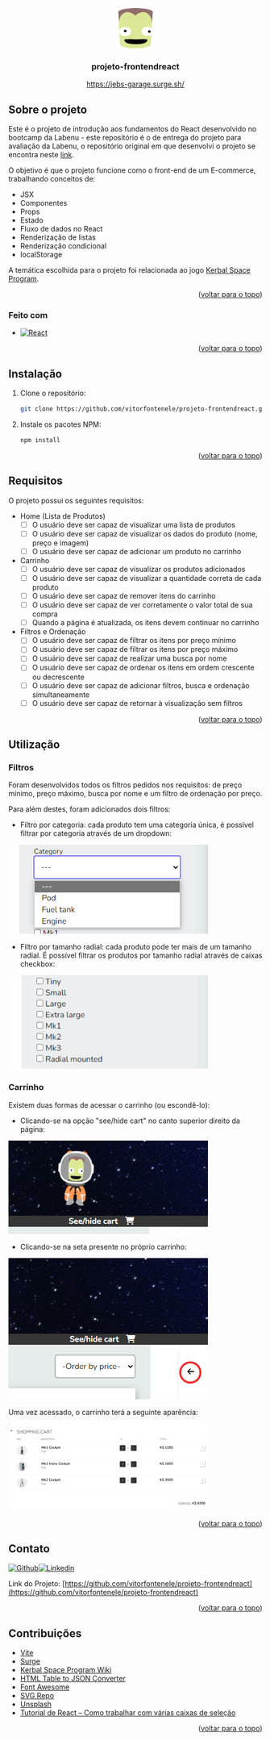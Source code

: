 <a name="readme-top"></a>

<div align="center">
  <a href="https://github.com/othneildrew/Best-README-Template">
    <img src="public/jeb-head.svg" alt="Logo" width="80" height="80">
  </a>
  <h3 align="center">projeto-frontendreact</h3>
  <a href="https://jebs-garage.surge.sh/">https://jebs-garage.surge.sh/</a>
</div>

<!-- SOBRE O PROJETO -->
## Sobre o projeto

Este é o projeto de introdução aos fundamentos do React desenvolvido no bootcamp da Labenu - este repositório é o de entrega do projeto para avaliação da Labenu, o repositório original em que desenvolvi o projeto se encontra neste [link](https://github.com/vitorfontenele/shopping-cart).

O objetivo é que o projeto funcione como o front-end de um E-commerce, trabalhando conceitos de:

- JSX
- Componentes
- Props
- Estado
- Fluxo de dados no React
- Renderização de listas
- Renderização condicional
- localStorage

A temática escolhida para o projeto foi relacionada ao jogo [Kerbal Space Program](https://pt.wikipedia.org/wiki/Kerbal_Space_Program).

<p align="right">(<a href="#readme-top">voltar para o topo</a>)</p>

### Feito com


* [![React][React.js]][React-url]

<p align="right">(<a href="#readme-top">voltar para o topo</a>)</p>




<!-- INSTALAÇÃO -->
## Instalação

1. Clone o repositório:
   ```sh
   git clone https://github.com/vitorfontenele/projeto-frontendreact.git
   ```
2. Instale os pacotes NPM:
   ```sh
   npm install
   ```

<p align="right">(<a href="#readme-top">voltar para o topo</a>)</p>



## Requisitos

O projeto possui os seguintes requisitos:

- Home (Lista de Produtos)
    - [ ]  O usuário deve ser capaz de visualizar uma lista de produtos
    - [ ]  O usuário deve ser capaz de visualizar os dados do produto (nome, preço e imagem)
    - [ ]  O usuário deve ser capaz de adicionar um produto no carrinho
- Carrinho
    - [ ]  O usuário deve ser capaz de visualizar os produtos adicionados
    - [ ]  O usuário deve ser capaz de visualizar a quantidade correta de cada produto
    - [ ]  O usuário deve ser capaz de remover itens do carrinho
    - [ ]  O usuário deve ser capaz de ver corretamente o valor total de sua compra
    - [ ]  Quando a página é atualizada, os itens devem continuar no carrinho
- Filtros e Ordenação
    - [ ]  O usuário deve ser capaz de filtrar os itens por preço mínimo
    - [ ]  O usuário deve ser capaz de filtrar os itens por preço máximo
    - [ ]  O usuário deve ser capaz de realizar uma busca por nome
    - [ ]  O usuário deve ser capaz de ordenar os itens em ordem crescente ou decrescente
    - [ ]  O usuário deve ser capaz de adicionar  filtros, busca e ordenação simultaneamente
    - [ ]  O usuário deve ser capaz de retornar à visualização sem filtros
    
<p align="right">(<a href="#readme-top">voltar para o topo</a>)</p>
    
 ## Utilização
 
 ### Filtros
 
 Foram desenvolvidos todos os filtros pedidos nos requisitos: de preço mínimo, preço máximo, busca por nome e um filtro de ordenação por preço.
 
 Para além destes, foram adicionados dois filtros:
 
 - Filtro por categoria: cada produto tem uma categoria única, é possível filtrar por categoria através de um dropdown:
 
 ![Dropdown](public/dropdown-print.png)
 
 - Filtro por tamanho radial: cada produto pode ter mais de um tamanho radial. É possível filtrar os produtos por tamanho radial através de caixas checkbox:
 
 ![Checkboxes](public/checkbox-print.png)
 
 ### Carrinho
 
 Existem duas formas de acessar o carrinho (ou escondê-lo):
 
 - Clicando-se na opção "see/hide cart" no canto superior direito da página:

 ![See/hide cart](public/see-cart-print.png)
 
 - Clicando-se na seta presente no próprio carrinho:

 ![Cart arrow](public/arrow-see-card-print.png)
 
 Uma vez acessado, o carrinho terá a seguinte aparência:
 
 ![Cart](public/cart.png)
 
 <p align="right">(<a href="#readme-top">voltar para o topo</a>)</p>
 
 ## Contato

[![Github][github-shield]][github-url][![Linkedin][linkedin-shield]][linkedin-url]

Link do Projeto: [https://github.com/vitorfontenele/projeto-frontendreact](https://github.com/vitorfontenele/projeto-frontendreact)

<p align="right">(<a href="#readme-top">voltar para o topo</a>)</p>
 
 ## Contribuições

* [Vite](https://vitejs.dev)
* [Surge](https://surge.sh/)
* [Kerbal Space Program Wiki](https://wiki.kerbalspaceprogram.com/wiki/Parts)
* [HTML Table to JSON Converter](https://www.convertjson.com/html-table-to-json.htm)
* [Font Awesome](https://fontawesome.com)
* [SVG Repo](svgrepo.com)
* [Unsplash](unsplash.com)
* [Tutorial de React – Como trabalhar com várias caixas de seleção](https://www.freecodecamp.org/portuguese/news/tutorial-de-react-como-trabalhar-com-varias-caixas-de-selecao/)

<p align="right">(<a href="#readme-top">voltar para o topo</a>)</p>
  
 <!-- MARKDOWN LINKS & IMAGES -->
[React.js]: https://img.shields.io/badge/React-20232A?style=for-the-badge&logo=react&logoColor=61DAFB
[React-url]: https://reactjs.org/
[linkedin-shield]: https://img.shields.io/badge/LinkedIn-0077B5?style=for-the-badge&logo=linkedin&logoColor=white
[linkedin-url]: https://www.linkedin.com/in/vitor-fontenele/
[github-shield]: https://img.shields.io/badge/GitHub-100000?style=for-the-badge&logo=github&logoColor=white
[github-url]: https://github.com/vitorfontenele

